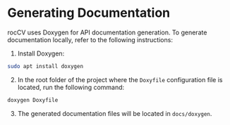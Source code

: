 # Generating Documentation

rocCV uses Doxygen for API documentation generation. To generate documentation locally, refer to the following instructions:

1. Install Doxygen:
```bash
sudo apt install doxygen
```

2. In the root folder of the project where the `Doxyfile` configuration file is located, run the following command:
```bash
doxygen Doxyfile
```

3. The generated documentation files will be located in `docs/doxygen`.